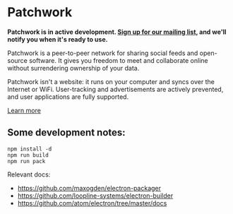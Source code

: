 # Patchwork

**Patchwork is in active development. <a href="http://ssbc.github.io/">Sign up for our mailing list</a>, and we'll notify you when it's ready to use.**

Patchwork is a peer-to-peer network for sharing social feeds and open-source software. It gives you freedom to meet and collaborate online without surrendering ownership of your data.

Patchwork isn't a website: it runs on your computer and syncs over the Internet or WiFi. User-tracking and advertisements are actively prevented, and user applications are fully supported.

<a href="http://ssbc.github.io/">Learn more</a>

## Some development notes:

```
npm install -d
npm run build
npm run pack
```

Relevant docs:

 - https://github.com/maxogden/electron-packager
 - https://github.com/loopline-systems/electron-builder
 - https://github.com/atom/electron/tree/master/docs